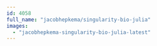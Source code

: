 ```yaml
---
id: 4058
full_name: "jacobhepkema/singularity-bio-julia"
images: 
  - "jacobhepkema-singularity-bio-julia-latest"
---
```

